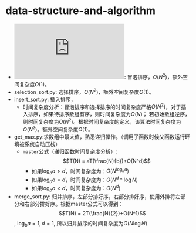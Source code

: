 # data-structure-and-algorithm

 - ![bubble_sort.py](https://github.com/XuSShuai/data-structure-and-algorithm/blob/master/bubble_sort.py): 冒泡排序，$O(N^2)$，额外空间复杂度$O(1)$。
 - selection_sort.py: 选择排序，$O(N^2)$，额外空间复杂度$O(1)$。
 - insert_sort.py: 插入排序，
    - 时间复杂度分析：冒泡排序和选择排序的时间复杂度严格$O(N^2)$，对于插入排序，如果待排序数组有序，则时间复杂度为$O(N)$；
    若初始数组逆序，则时间复杂度为$O(N^2)$。根据时间复杂度的定义，该算法时间复杂度为$O(N^2)$。额外空间复杂度$O(1)$。
 - get_max.py:求数组中最大值，熟悉递归操作。（调用子函数时候父函数运行环境被系统自动压栈）
    - `master`公式（递归函数时间复杂度分析）:$$T(N) = aT(\frac{N}{b})+O(N^d)$$
        - 如果$\log_{b}a > d$，时间复杂度为：$O(N^{\log_ba})$
        - 如果$\log_ba = d$，时间复杂度为：$O(N^d*{\log{N}})$
        - 如果$\log_ba < d$，时间复杂度为：$O(N^d)$
 - merge_sort.py: 归并排序，左部分排好序，右部分排好序，使用外排将左部分和右部分排好序。根据master公式可以得到：$$T(N) = 2T(\frac{N}{2})+O(N^1)$$, $\log_ba = 1, d = 1$, 所以归并排序的时间复杂度为$O(N\log{N})$
